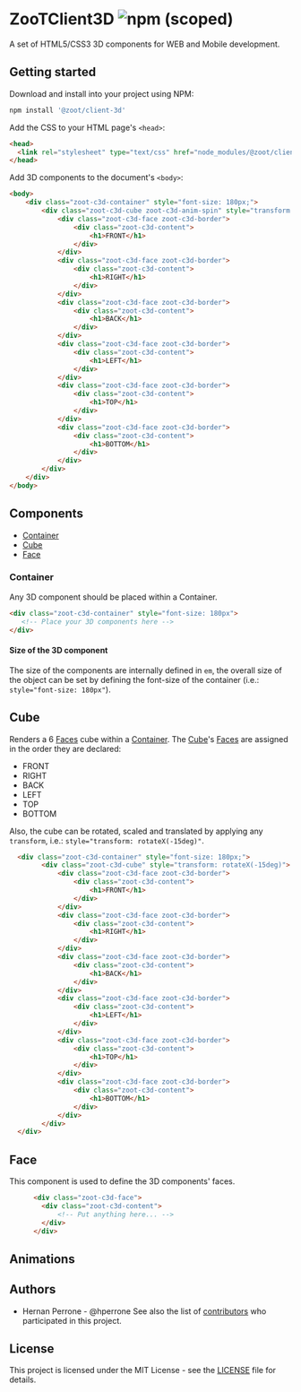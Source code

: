# ZooTClient3D ![npm (scoped)](https://img.shields.io/npm/v/zoot/client-3d.svg)
A set of HTML5/CSS3 3D components for WEB and Mobile development.

## Getting started

Download and install into your project using NPM:

```bash
npm install '@zoot/client-3d'
```

Add the CSS to your HTML page's ```<head>```:

```html
<head>
  <link rel="stylesheet" type="text/css" href="node_modules/@zoot/client-3d/css/zoot_client_3d.css">
</head>
```

Add 3D components to the document's ```<body>```:

```html
<body>
    <div class="zoot-c3d-container" style="font-size: 180px;">
        <div class="zoot-c3d-cube zoot-c3d-anim-spin" style="transform: rotateX(-15deg)">
            <div class="zoot-c3d-face zoot-c3d-border">
                <div class="zoot-c3d-content">
                    <h1>FRONT</h1>
                </div>
            </div>
            <div class="zoot-c3d-face zoot-c3d-border">
                <div class="zoot-c3d-content">
                    <h1>RIGHT</h1>
                </div>
            </div>
            <div class="zoot-c3d-face zoot-c3d-border">
                <div class="zoot-c3d-content">
                    <h1>BACK</h1>
                </div>
            </div>
            <div class="zoot-c3d-face zoot-c3d-border">
                <div class="zoot-c3d-content">
                    <h1>LEFT</h1>
                </div>
            </div>
            <div class="zoot-c3d-face zoot-c3d-border">
                <div class="zoot-c3d-content">
                    <h1>TOP</h1>
                </div>
            </div>
            <div class="zoot-c3d-face zoot-c3d-border">
                <div class="zoot-c3d-content">
                    <h1>BOTTOM</h1>
                </div>
            </div>
        </div>
    </div>
</body>
```

## Components
- [Container](#container)
- [Cube](#cube)
- [Face](#face)

### Container
Any 3D component should be placed within a Container.
```html
<div class="zoot-c3d-container" style="font-size: 180px">
   <!-- Place your 3D components here -->
</div>
```
#### Size of the 3D component
The size of the components are internally defined in ```em```, the overall size of the object can be set by defining the font-size of the container (i.e.: ```style="font-size: 180px"```).

## Cube
Renders a 6 [Faces](#Face) cube within a [Container](#Container). The [Cube](#Cube)'s [Faces](#Face) are assigned in the order they are declared:
- FRONT
- RIGHT
- BACK
- LEFT
- TOP
- BOTTOM

Also, the cube can be rotated, scaled and translated by applying any  ```transform```, i.e.: ```style="transform: rotateX(-15deg)"```.

```html
  <div class="zoot-c3d-container" style="font-size: 180px;">
        <div class="zoot-c3d-cube" style="transform: rotateX(-15deg)">
            <div class="zoot-c3d-face zoot-c3d-border">
                <div class="zoot-c3d-content">
                    <h1>FRONT</h1>
                </div>
            </div>
            <div class="zoot-c3d-face zoot-c3d-border">
                <div class="zoot-c3d-content">
                    <h1>RIGHT</h1>
                </div>
            </div>
            <div class="zoot-c3d-face zoot-c3d-border">
                <div class="zoot-c3d-content">
                    <h1>BACK</h1>
                </div>
            </div>
            <div class="zoot-c3d-face zoot-c3d-border">
                <div class="zoot-c3d-content">
                    <h1>LEFT</h1>
                </div>
            </div>
            <div class="zoot-c3d-face zoot-c3d-border">
                <div class="zoot-c3d-content">
                    <h1>TOP</h1>
                </div>
            </div>
            <div class="zoot-c3d-face zoot-c3d-border">
                <div class="zoot-c3d-content">
                    <h1>BOTTOM</h1>
                </div>
            </div>
        </div>
  </div>
```

## Face
This component is used to define the 3D components' faces.

```html
      <div class="zoot-c3d-face">
		<div class="zoot-c3d-content">
			<!-- Put anything here... -->
		</div>
      </div>
```

## Animations


## Authors
- Hernan Perrone - @hperrone
See also the list of [contributors](../../graphs/contributors) who participated in this project.
  
## License
This project is licensed under the MIT License - see the [LICENSE](LICENSE) file for details.
